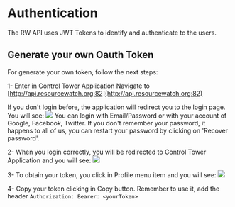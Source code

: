 # Authentication

The RW API uses JWT Tokens to identify and authenticate to the users.

## Generate your own Oauth Token

For generate your own token, follow the next steps:

1- Enter in Control Tower Application
Navigate to [http://api.resourcewatch.org:82](http://api.resourcewatch.org:82)

If you don't login before, the application will redirect you to the login page.
You will see:
<img src="images/authentication/login.png" class="screenshot"/>
You can login with Email/Password or with your account of Google, Facebook, Twitter. If you don't remember your password, it happens to all of us, you can restart your password by clicking on 'Recover password'.

2- When you login correctly, you will be redirected to Control Tower Application and you will see:
<img src="images/authentication/control-tower.png" class="screenshot"/>

3- To obtain your token, you click in Profile menu item and you will see:
<img src="images/authentication/profile.png" class="screenshot"/>


4- Copy your token clicking in Copy button. Remember to use it, add the header `Authorization: Bearer: <yourToken>`



